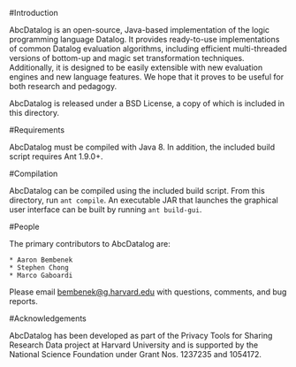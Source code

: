 #Introduction

AbcDatalog is an open-source, Java-based implementation of the logic programming
language Datalog. It provides ready-to-use implementations of common Datalog
evaluation algorithms, including efficient multi-threaded versions of bottom-up
and magic set transformation techniques. Additionally, it is designed to be
easily extensible with new evaluation engines and new language features. We hope
that it proves to be useful for both research and pedagogy.

AbcDatalog is released under a BSD License, a copy of which is included in this
directory.


#Requirements

AbcDatalog must be compiled with Java 8. In addition, the included build script
requires Ant 1.9.0+.


#Compilation

AbcDatalog can be compiled using the included build script. From this directory,
run `ant compile`. An executable JAR that launches the graphical user interface
can be built by running `ant build-gui`.


#People

The primary contributors to AbcDatalog are:

	* Aaron Bembenek
	* Stephen Chong
	* Marco Gaboardi

Please email bembenek@g.harvard.edu with questions, comments, and bug reports.

#Acknowledgements

AbcDatalog has been developed as part of the Privacy Tools for Sharing Research Data project at Harvard University and is supported by the National Science Foundation under Grant Nos. 1237235 and 1054172.
